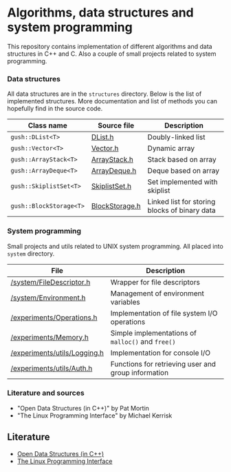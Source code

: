 
# Algorithms, data structures and system programming

This repository contains implementation of different algorithms and data structures in C++ and C. Also a couple
of small projects related to system programming.

### Data structures

All data structures are in the `structures` directory. Below is the list of implemented structures.
More documentation and list of methods you can hopefully find in the source code. 

| Class name | Source file  | Description |
| --- | --- | --- |
| `gush::DList<T>` | [DList.h](src/structures/DList.h) | Doubly-linked list |
| `gush::Vector<T>` | [Vector.h](src/structures/Vector.h) | Dynamic array |
| `gush::ArrayStack<T>` | [ArrayStack.h](src/structures/ArrayStack.h) | Stack based on array |
| `gush::ArrayDeque<T>` | [ArrayDeque.h](src/structures/ArrayDeque.h) | Deque based on array |
| `gush::SkiplistSet<T>` | [SkiplistSet.h](src/structures/SkiplistSet.h) | Set implemented with skiplist |
| `gush::BlockStorage<T>` | [BlockStorage.h](src/structures/BlockStorage.h) | Linked list for storing blocks of binary data |

### System programming

Small projects and utils related to UNIX system programming. All placed into `system` directory. 

| File | Description |
| ---  | ----------- |
| [/system/FileDescriptor.h](src/system/FileDescriptor.h) | Wrapper for file descriptors |
| [/system/Environment.h](src/system/Environment.h) | Management of environment variables |
| [/experiments/Operations.h](src/experiments/Operations.h) | Implementation of file system I/O operations |
| [/experiments/Memory.h](src/experiments/Memory.h) | Simple implementations of `malloc()` and `free()` |
| [/experiments/utils/Logging.h](src/experiments/Logging.h) | Implementation for console I/O |
| [/experiments/utils/Auth.h](src/system/Auth.h) | Functions for retrieving user and group information |

### Literature and sources

 * "Open Data Structures (in C++)" by Pat Mortin
 * "The Linux Programming Interface" by Michael Kerrisk

## Literature

 * [Open Data Structures (in C++)](https://opendatastructures.org/ods-cpp.pdf)
 * [The Linux Programming Interface](https://www.amazon.com/Linux-Programming-Interface-System-Handbook-ebook/dp/B004OEJMZM)

